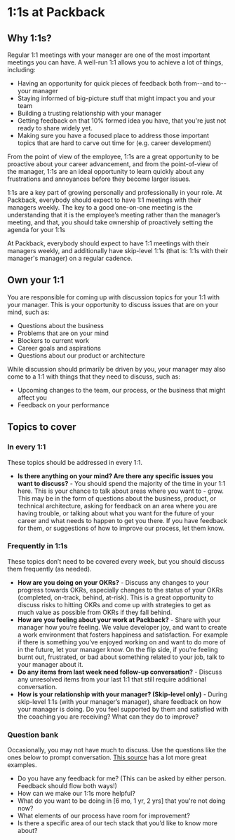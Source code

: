 # 1:1s at Packback

## Why 1:1s?

Regular 1:1 meetings with your manager are one of the most important meetings you can have. A well-run 1:1 allows you to achieve a lot of things, including:

- Having an opportunity for quick pieces of feedback both from--and to--your manager
- Staying informed of big-picture stuff that might impact you and your team
- Building a trusting relationship with your manager
- Getting feedback on that 10% formed idea you have, that you're just not ready to share widely yet.
- Making sure you have a focused place to address those important topics that are hard to carve out time for (e.g. career development)

From the point of view of the employee, 1:1s are a great opportunity to be proactive about your career advancement, and from the point-of-view of the manager, 1:1s are an ideal opportunity to learn quickly about any frustrations and annoyances before they become larger issues.

1:1s are a key part of growing personally and professionally in your role. At Packback, everybody should expect to have 1:1 meetings with their managers weekly. The key to a good one-on-one meeting is the understanding that it is the employee’s meeting rather than the manager’s meeting, and that, you should take ownership of proactively setting the agenda for your 1:1s

At Packback, everybody should expect to have 1:1 meetings with their managers weekly, and additionally have skip-level 1:1s (that is: 1:1s with their manager's manager) on a regular cadence.

## Own your 1:1

You are responsible for coming up with discussion topics for your 1:1 with your manager. This is your opportunity to discuss issues that are on your mind, such as:

- Questions about the business
- Problems that are on your mind
- Blockers to current work
- Career goals and aspirations
- Questions about our product or architecture

While discussion should primarily be driven by you, your manager may also come to a 1:1 with things that they need to discuss, such as:

- Upcoming changes to the team, our process, or the business that might affect you
- Feedback on your performance

## Topics to cover

### In every 1:1

These topics should be addressed in every 1:1.

- **Is there anything on your mind? Are there any specific issues you want to discuss?** - You should spend the majority of the time in your 1:1 here. This is your chance to talk about areas where you want to - grow. This may be in the form of questions about the business, product, or technical architecture, asking for feedback on an area where you are having trouble, or talking about what you want for the future of your career and what needs to happen to get you there. If you have feedback for them, or suggestions of how to improve our process, let them know.

### Frequently in 1:1s

These topics don’t need to be covered every week, but you should discuss them frequently (as needed).

- **How are you doing on your OKRs?** - Discuss any changes to your progress towards OKRs, especially changes to the status of your OKRs (completed, on-track, behind, at-risk). This is a great opportunity to discuss risks to hitting OKRs and come up with strategies to get as much value as possible from OKRs if they fall behind.
- **How are you feeling about your work at Packback?** - Share with your manager how you’re feeling. We value developer joy, and want to create a work environment that fosters happiness and satisfaction. For example if there is something you’ve enjoyed working on and want to do more of in the future, let your manager know. On the flip side, if you’re feeling burnt out, frustrated, or bad about something related to your job, talk to your manager about it.
- **Do any items from last week need follow-up conversation?** - Discuss any unresolved items from your last 1:1 that still require additional conversation.
- **How is your relationship with your manager? (Skip-level only)** - During skip-level 1:1s (with your manager’s manager), share feedback on how your manager is doing. Do you feel supported by them and satisfied with the coaching you are receiving? What can they do to improve?

### Question bank

Occasionally, you may not have much to discuss. Use the questions like the ones below to prompt conversation. [This source](https://getlighthouse.com/blog/one-on-one-meeting-questions-great-managers-ask/) has a lot more great examples.

- Do you have any feedback for me? (This can be asked by either person. Feedback should flow both ways!)
- How can we make our 1:1s more helpful?
- What do you want to be doing in [6 mo, 1 yr, 2 yrs] that you're not doing now?
- What elements of our process have room for improvement?
- Is there a specific area of our tech stack that you’d like to know more about?
